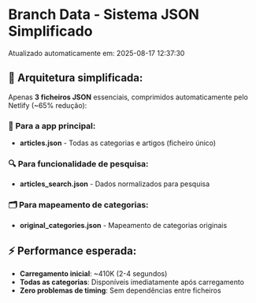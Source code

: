 # Branch Data - Sistema JSON Simplificado
Atualizado automaticamente em: 2025-08-17 12:37:30

## 🎯 Arquitetura simplificada:
Apenas **3 ficheiros JSON** essenciais, comprimidos automaticamente pelo Netlify (~65% redução):

### 📱 Para a app principal:
- **articles.json** - Todas as categorias e artigos (ficheiro único)

### 🔍 Para funcionalidade de pesquisa:
- **articles_search.json** - Dados normalizados para pesquisa

### 🗂️ Para mapeamento de categorias:
- **original_categories.json** - Mapeamento de categorias originais

## ⚡ Performance esperada:
- **Carregamento inicial**: ~410K (2-4 segundos)
- **Todas as categorias**: Disponíveis imediatamente após carregamento
- **Zero problemas de timing**: Sem dependências entre ficheiros
